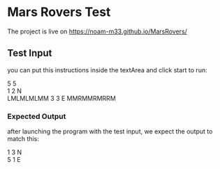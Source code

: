 # Mars Rovers Test

The project is live on https://noam-m33.github.io/MarsRovers/

## Test Input 

you can put this instructions inside the textArea and click start to run:

5 5  
1 2 N  
LMLMLMLMM 
3 3 E 
MMRMMRMRRM 

### Expected Output

after launching the program with the test input, we expect the output to match this:

1 3 N  
5 1 E


